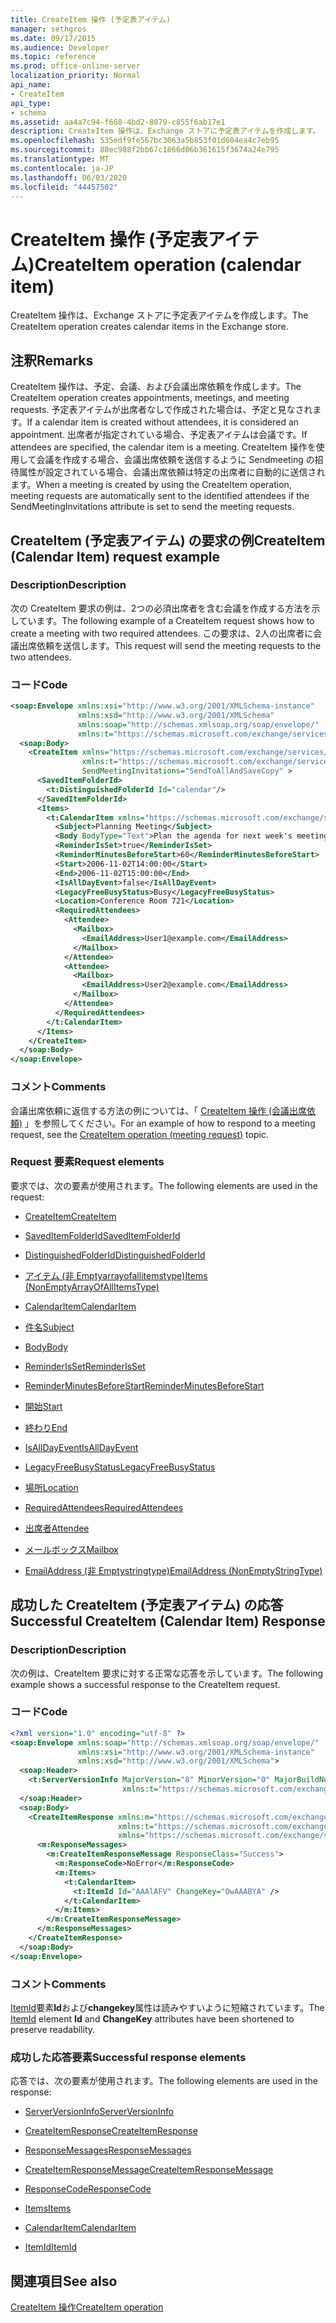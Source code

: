 ```yaml
---
title: CreateItem 操作 (予定表アイテム)
manager: sethgros
ms.date: 09/17/2015
ms.audience: Developer
ms.topic: reference
ms.prod: office-online-server
localization_priority: Normal
api_name:
- CreateItem
api_type:
- schema
ms.assetid: aa4a7c94-f668-4bd2-8079-c855f6ab17e1
description: CreateItem 操作は、Exchange ストアに予定表アイテムを作成します。
ms.openlocfilehash: 535edf9fe567bc3063a5b853f01d604ea4c7eb95
ms.sourcegitcommit: 88ec988f2bb67c1866d06b361615f3674a24e795
ms.translationtype: MT
ms.contentlocale: ja-JP
ms.lasthandoff: 06/03/2020
ms.locfileid: "44457502"
---
```

# <a name="createitem-operation-calendar-item"></a><span data-ttu-id="27635-103">CreateItem 操作 (予定表アイテム)</span><span class="sxs-lookup"><span data-stu-id="27635-103">CreateItem operation (calendar item)</span></span>

<span data-ttu-id="27635-104">CreateItem 操作は、Exchange ストアに予定表アイテムを作成します。</span><span class="sxs-lookup"><span data-stu-id="27635-104">The CreateItem operation creates calendar items in the Exchange store.</span></span>
  
## <a name="remarks"></a><span data-ttu-id="27635-105">注釈</span><span class="sxs-lookup"><span data-stu-id="27635-105">Remarks</span></span>

<span data-ttu-id="27635-106">CreateItem 操作は、予定、会議、および会議出席依頼を作成します。</span><span class="sxs-lookup"><span data-stu-id="27635-106">The CreateItem operation creates appointments, meetings, and meeting requests.</span></span> <span data-ttu-id="27635-107">予定表アイテムが出席者なしで作成された場合は、予定と見なされます。</span><span class="sxs-lookup"><span data-stu-id="27635-107">If a calendar item is created without attendees, it is considered an appointment.</span></span> <span data-ttu-id="27635-108">出席者が指定されている場合、予定表アイテムは会議です。</span><span class="sxs-lookup"><span data-stu-id="27635-108">If attendees are specified, the calendar item is a meeting.</span></span> <span data-ttu-id="27635-109">CreateItem 操作を使用して会議を作成する場合、会議出席依頼を送信するように Sendmeeting の招待属性が設定されている場合、会議出席依頼は特定の出席者に自動的に送信されます。</span><span class="sxs-lookup"><span data-stu-id="27635-109">When a meeting is created by using the CreateItem operation, meeting requests are automatically sent to the identified attendees if the SendMeetingInvitations attribute is set to send the meeting requests.</span></span>
  
## <a name="createitem-calendar-item-request-example"></a><span data-ttu-id="27635-110">CreateItem (予定表アイテム) の要求の例</span><span class="sxs-lookup"><span data-stu-id="27635-110">CreateItem (Calendar Item) request example</span></span>

### <a name="description"></a><span data-ttu-id="27635-111">Description</span><span class="sxs-lookup"><span data-stu-id="27635-111">Description</span></span>

<span data-ttu-id="27635-112">次の CreateItem 要求の例は、2つの必須出席者を含む会議を作成する方法を示しています。</span><span class="sxs-lookup"><span data-stu-id="27635-112">The following example of a CreateItem request shows how to create a meeting with two required attendees.</span></span> <span data-ttu-id="27635-113">この要求は、2人の出席者に会議出席依頼を送信します。</span><span class="sxs-lookup"><span data-stu-id="27635-113">This request will send the meeting requests to the two attendees.</span></span>
  
### <a name="code"></a><span data-ttu-id="27635-114">コード</span><span class="sxs-lookup"><span data-stu-id="27635-114">Code</span></span>

```XML
<soap:Envelope xmlns:xsi="http://www.w3.org/2001/XMLSchema-instance"
               xmlns:xsd="http://www.w3.org/2001/XMLSchema"
               xmlns:soap="http://schemas.xmlsoap.org/soap/envelope/"
               xmlns:t="https://schemas.microsoft.com/exchange/services/2006/types">
  <soap:Body>
    <CreateItem xmlns="https://schemas.microsoft.com/exchange/services/2006/messages"
                xmlns:t="https://schemas.microsoft.com/exchange/services/2006/types" 
                SendMeetingInvitations="SendToAllAndSaveCopy" >
      <SavedItemFolderId>
        <t:DistinguishedFolderId Id="calendar"/>
      </SavedItemFolderId>
      <Items>
        <t:CalendarItem xmlns="https://schemas.microsoft.com/exchange/services/2006/types">
          <Subject>Planning Meeting</Subject>
          <Body BodyType="Text">Plan the agenda for next week's meeting.</Body>
          <ReminderIsSet>true</ReminderIsSet>
          <ReminderMinutesBeforeStart>60</ReminderMinutesBeforeStart>
          <Start>2006-11-02T14:00:00</Start>
          <End>2006-11-02T15:00:00</End>
          <IsAllDayEvent>false</IsAllDayEvent>
          <LegacyFreeBusyStatus>Busy</LegacyFreeBusyStatus>
          <Location>Conference Room 721</Location>
          <RequiredAttendees>
            <Attendee>
              <Mailbox>
                <EmailAddress>User1@example.com</EmailAddress>
              </Mailbox>
            </Attendee>
            <Attendee>
              <Mailbox>
                <EmailAddress>User2@example.com</EmailAddress>
              </Mailbox>
            </Attendee>
          </RequiredAttendees>
        </t:CalendarItem>
      </Items>
    </CreateItem>
  </soap:Body>
</soap:Envelope>
```

### <a name="comments"></a><span data-ttu-id="27635-115">コメント</span><span class="sxs-lookup"><span data-stu-id="27635-115">Comments</span></span>

<span data-ttu-id="27635-116">会議出席依頼に返信する方法の例については、「 [CreateItem 操作 (会議出席依頼)](createitem-operation-meeting-request.md) 」を参照してください。</span><span class="sxs-lookup"><span data-stu-id="27635-116">For an example of how to respond to a meeting request, see the [CreateItem operation (meeting request)](createitem-operation-meeting-request.md) topic.</span></span> 
  
### <a name="request-elements"></a><span data-ttu-id="27635-117">Request 要素</span><span class="sxs-lookup"><span data-stu-id="27635-117">Request elements</span></span>

<span data-ttu-id="27635-118">要求では、次の要素が使用されます。</span><span class="sxs-lookup"><span data-stu-id="27635-118">The following elements are used in the request:</span></span>
  
- [<span data-ttu-id="27635-119">CreateItem</span><span class="sxs-lookup"><span data-stu-id="27635-119">CreateItem</span></span>](createitem.md)
    
- [<span data-ttu-id="27635-120">SavedItemFolderId</span><span class="sxs-lookup"><span data-stu-id="27635-120">SavedItemFolderId</span></span>](saveditemfolderid.md)
    
- [<span data-ttu-id="27635-121">DistinguishedFolderId</span><span class="sxs-lookup"><span data-stu-id="27635-121">DistinguishedFolderId</span></span>](distinguishedfolderid.md)
    
- [<span data-ttu-id="27635-122">アイテム (非 Emptyarrayofallitemstype)</span><span class="sxs-lookup"><span data-stu-id="27635-122">Items (NonEmptyArrayOfAllItemsType)</span></span>](items-nonemptyarrayofallitemstype.md)
    
- [<span data-ttu-id="27635-123">CalendarItem</span><span class="sxs-lookup"><span data-stu-id="27635-123">CalendarItem</span></span>](calendaritem.md)
    
- [<span data-ttu-id="27635-124">件名</span><span class="sxs-lookup"><span data-stu-id="27635-124">Subject</span></span>](subject.md)
    
- [<span data-ttu-id="27635-125">Body</span><span class="sxs-lookup"><span data-stu-id="27635-125">Body</span></span>](body.md)
    
- [<span data-ttu-id="27635-126">ReminderIsSet</span><span class="sxs-lookup"><span data-stu-id="27635-126">ReminderIsSet</span></span>](reminderisset.md)
    
- [<span data-ttu-id="27635-127">ReminderMinutesBeforeStart</span><span class="sxs-lookup"><span data-stu-id="27635-127">ReminderMinutesBeforeStart</span></span>](reminderminutesbeforestart.md)
    
- [<span data-ttu-id="27635-128">開始</span><span class="sxs-lookup"><span data-stu-id="27635-128">Start</span></span>](start.md)
    
- [<span data-ttu-id="27635-129">終わり</span><span class="sxs-lookup"><span data-stu-id="27635-129">End </span></span>](end-ex15websvcsotherref.md)
    
- [<span data-ttu-id="27635-130">IsAllDayEvent</span><span class="sxs-lookup"><span data-stu-id="27635-130">IsAllDayEvent</span></span>](isalldayevent.md)
    
- [<span data-ttu-id="27635-131">LegacyFreeBusyStatus</span><span class="sxs-lookup"><span data-stu-id="27635-131">LegacyFreeBusyStatus</span></span>](legacyfreebusystatus.md)
    
- [<span data-ttu-id="27635-132">場所</span><span class="sxs-lookup"><span data-stu-id="27635-132">Location</span></span>](location.md)
    
- [<span data-ttu-id="27635-133">RequiredAttendees</span><span class="sxs-lookup"><span data-stu-id="27635-133">RequiredAttendees</span></span>](requiredattendees.md)
    
- [<span data-ttu-id="27635-134">出席者</span><span class="sxs-lookup"><span data-stu-id="27635-134">Attendee</span></span>](attendee.md)
    
- [<span data-ttu-id="27635-135">メールボックス</span><span class="sxs-lookup"><span data-stu-id="27635-135">Mailbox</span></span>](mailbox.md)
    
- [<span data-ttu-id="27635-136">EmailAddress (非 Emptystringtype)</span><span class="sxs-lookup"><span data-stu-id="27635-136">EmailAddress (NonEmptyStringType)</span></span>](emailaddress-nonemptystringtype.md)
    
## <a name="successful-createitem-calendar-item-response"></a><span data-ttu-id="27635-137">成功した CreateItem (予定表アイテム) の応答</span><span class="sxs-lookup"><span data-stu-id="27635-137">Successful CreateItem (Calendar Item) Response</span></span>

### <a name="description"></a><span data-ttu-id="27635-138">Description</span><span class="sxs-lookup"><span data-stu-id="27635-138">Description</span></span>

<span data-ttu-id="27635-139">次の例は、CreateItem 要求に対する正常な応答を示しています。</span><span class="sxs-lookup"><span data-stu-id="27635-139">The following example shows a successful response to the CreateItem request.</span></span>
  
### <a name="code"></a><span data-ttu-id="27635-140">コード</span><span class="sxs-lookup"><span data-stu-id="27635-140">Code</span></span>

```XML
<?xml version="1.0" encoding="utf-8" ?>
<soap:Envelope xmlns:soap="http://schemas.xmlsoap.org/soap/envelope/" 
               xmlns:xsi="http://www.w3.org/2001/XMLSchema-instance" 
               xmlns:xsd="http://www.w3.org/2001/XMLSchema">
  <soap:Header>
    <t:ServerVersionInfo MajorVersion="8" MinorVersion="0" MajorBuildNumber="685" MinorBuildNumber="8" 
                         xmlns:t="https://schemas.microsoft.com/exchange/services/2006/types" />
  </soap:Header>
  <soap:Body>
    <CreateItemResponse xmlns:m="https://schemas.microsoft.com/exchange/services/2006/messages" 
                        xmlns:t="https://schemas.microsoft.com/exchange/services/2006/types" 
                        xmlns="https://schemas.microsoft.com/exchange/services/2006/messages">
      <m:ResponseMessages>
        <m:CreateItemResponseMessage ResponseClass="Success">
          <m:ResponseCode>NoError</m:ResponseCode>
          <m:Items>
            <t:CalendarItem>
              <t:ItemId Id="AAAlAFV" ChangeKey="DwAAABYA" />
            </t:CalendarItem>
          </m:Items>
        </m:CreateItemResponseMessage>
      </m:ResponseMessages>
    </CreateItemResponse>
  </soap:Body>
</soap:Envelope>
```

### <a name="comments"></a><span data-ttu-id="27635-141">コメント</span><span class="sxs-lookup"><span data-stu-id="27635-141">Comments</span></span>

<span data-ttu-id="27635-142">[ItemId](itemid.md)要素**Id**および**changekey**属性は読みやすいように短縮されています。</span><span class="sxs-lookup"><span data-stu-id="27635-142">The [ItemId](itemid.md) element **Id** and **ChangeKey** attributes have been shortened to preserve readability.</span></span> 
  
### <a name="successful-response-elements"></a><span data-ttu-id="27635-143">成功した応答要素</span><span class="sxs-lookup"><span data-stu-id="27635-143">Successful response elements</span></span>

<span data-ttu-id="27635-144">応答では、次の要素が使用されます。</span><span class="sxs-lookup"><span data-stu-id="27635-144">The following elements are used in the response:</span></span>
  
- [<span data-ttu-id="27635-145">ServerVersionInfo</span><span class="sxs-lookup"><span data-stu-id="27635-145">ServerVersionInfo</span></span>](serverversioninfo.md)
    
- [<span data-ttu-id="27635-146">CreateItemResponse</span><span class="sxs-lookup"><span data-stu-id="27635-146">CreateItemResponse</span></span>](createitemresponse.md)
    
- [<span data-ttu-id="27635-147">ResponseMessages</span><span class="sxs-lookup"><span data-stu-id="27635-147">ResponseMessages</span></span>](responsemessages.md)
    
- [<span data-ttu-id="27635-148">CreateItemResponseMessage</span><span class="sxs-lookup"><span data-stu-id="27635-148">CreateItemResponseMessage</span></span>](createitemresponsemessage.md)
    
- [<span data-ttu-id="27635-149">ResponseCode</span><span class="sxs-lookup"><span data-stu-id="27635-149">ResponseCode</span></span>](responsecode.md)
    
- [<span data-ttu-id="27635-150">Items</span><span class="sxs-lookup"><span data-stu-id="27635-150">Items</span></span>](items.md)
    
- [<span data-ttu-id="27635-151">CalendarItem</span><span class="sxs-lookup"><span data-stu-id="27635-151">CalendarItem</span></span>](calendaritem.md)
    
- [<span data-ttu-id="27635-152">ItemId</span><span class="sxs-lookup"><span data-stu-id="27635-152">ItemId</span></span>](itemid.md)
    
## <a name="see-also"></a><span data-ttu-id="27635-153">関連項目</span><span class="sxs-lookup"><span data-stu-id="27635-153">See also</span></span>



[<span data-ttu-id="27635-154">CreateItem 操作</span><span class="sxs-lookup"><span data-stu-id="27635-154">CreateItem operation</span></span>](createitem-operation.md)

